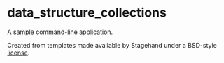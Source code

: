 # data_structure_collections

A sample command-line application.

Created from templates made available by Stagehand under a BSD-style
[license](https://github.com/dart-lang/stagehand/blob/master/LICENSE).
